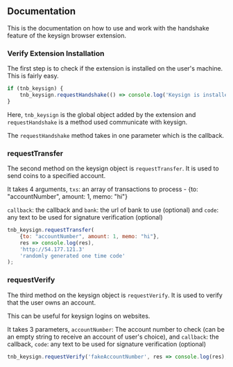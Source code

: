 ## Documentation

This is the documentation on how to use and work with the handshake feature of the keysign browser extension.

### Verify Extension Installation

The first step is to check if the extension is installed on the user's machine. This is fairly easy.

```js
if (tnb_keysign) {
	tnb_keysign.requestHandshake(() => console.log('Keysign is installed!'));
}
```

Here, `tnb_keysign` is the global object added by the extension and `requestHandshake` is a method used communicate with keysign.

The `requestHandshake` method takes in one parameter which is the callback.

### requestTransfer

The second method on the keysign object is `requestTransfer`. It is used to send coins to a specified account.

It takes 4 arguments, `txs`: an array of transactions to process - {to: "accountNumber", amount: 1, memo: "hi"}

`callback`: the callback and `bank`: the url of bank to use (optional) and `code`: any text to be used for signature verification (optional)

```js
tnb_keysign.requestTransfer(
    {to: "accountNumber", amount: 1, memo: "hi"},
	res => console.log(res),
	'http://54.177.121.3'
	'randomly generated one time code'
);
```

### requestVerify

The third method on the keysign object is `requestVerify`. It is used to verify that the user owns an account.

This can be useful for keysign logins on websites.

It takes 3 parameters, `accountNumber`: The account number to check (can be an empty string to receive an account of user's choice), and `callback`: the callback, `code`: any text to be used for signature verification (optional)

```js
tnb_keysign.requestVerify('fakeAccountNumber', res => console.log(res), 'code');
```
